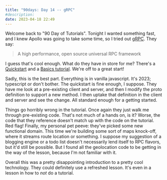 ```yaml
---
title: "90days: Day 14 -- gRPC"
#description: 
date: 2023-04-18 22:49
---
```


Welcome back to "90 Day of Tutorials". Tonight I wanted something fast, and I knew Apollo was going to take some time, so I tried out [gRPC](https://grpc.io/). They say:
> A high performance, open source universal RPC framework

I guess that's cool enough. What do they have in store for me? There's a [Quickstart](https://grpc.io/docs/languages/node/quickstart/) and a [Basics tutorial](https://grpc.io/docs/languages/node/basics/). We're off to a great start!

Sadly, this is the best part. Everything is in vanilla javascript. It's 2023; typescript or don't bother. The quickstart is fine enough, I suppose. They have me look at a pre-existing client and server, and then I modify the proto definition to support a new method. I then uptake that definition in the client and server and see the change. All standard enough for a getting started.

Things go horribly wrong in the tutorial. Once again they just walk me through pre-existing code. That's not much of a hands on, is it? Worse, the code that they reference doesn't match up with the code on the tutorial. Red flag! Finally, my personal pet peeve: they've picked some new functional domain. This time we're building some sort of maps knock-off, where it streams route location or something. I suppose my suggestion of a blogging engine or a todo list doesn't necessarily lend itself to RPC flavors, but it'd still be possible. But I found all the geolocation code to be getting in the way of the lesson, because I'm not familiar with it.

Overall this was a pretty disappointing introduction to a pretty cool technology. They could definitely use a refreshed lesson. It's even in a lesson in how to _not_ do a tutorial.
